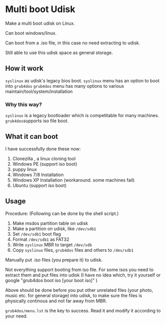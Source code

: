 # Multi boot Udisk

Make a multi boot udisk on Linux. 

Can boot windows/linux. 

Can boot from a .iso file, in this case no need extracting to udisk. 

Still able to use this udisk space as general storage.

## How it work
`syslinux` as udisk's legacy bios boot.
`syslinux` menu has an option to boot into `grub4dos`
`grub4dos` menu has many options to various maintain/tool/system/installation

### Why this way?
`syslinux` is a legacy bootloader which is competitable for many machines.
`grub4dos`supports iso file boot. 

## What it can boot

I have successfully done these now:
1. Clonezilla , a linux cloning tool
2. Windows PE (support iso boot)
3. puppy linux
4. Windows 7/8 Installation
5. Windows XP Installation (workaround. some machines fail)
6. Ubuntu (support iso boot)

## Usage

Procedure: (Following can be done by the shell script.)
1. Make msdos partition table on udisk
2. Make a partition on udisk, like `/dev/sdb1`
3. Set `/dev/sdb1` boot flag
4. Format `/dev/sdb1` as FAT32
5. Write `syslinux` MBR to target `/dev/sdb`
6. Copy `syslinux` files, `grub4dos` files and others to `/dev/sdb1`

Manually put .iso files (you prepare it) to udisk. 

Not everything support booting from iso file. For some isos you need to extract them and put files into udisk (I have no idea which, try it yourself or google "grub4dos boot iso [your boot iso]" )

Above should be done before you put other unrelated files (your photo, music etc. for general storage) into udisk, to make sure the files is physically continous and not far away from MBR.

`grub4dos/menu.lst` is the key to success. Read it and modify it according to your need.

